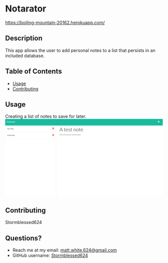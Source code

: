 
  # Notarator
  https://boiling-mountain-20162.herokuapp.com/

  ## Description
  This app allows the user to add personal notes to a list that persists in an included database.

  ## Table of Contents
  * [Usage](#usage)
  * [Contributing](#contributing)
  

  ## Usage
  Creating a list of notes to save for later.
  ![alt text](public/assets/images/notarator-screenshot.png)



  ## Contributing
  Stormblessed624
  

  ## Questions?
  - Reach me at my email: matt.white.624@gmail.com
  - GitHub username: [Stormblessed624](https://github.com/Stormblessed624/)

  
